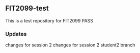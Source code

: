 ## FIT2099-test

This is a test repository for FIT2099 PASS

###  Updates

changes for session 2
changes for session 2 student2 branch
